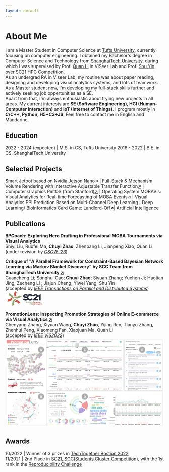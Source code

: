 ```yaml
---
layout: default
---
```

# About Me

I am a Master Student in Computer Science at [Tufts University](https://www.tufts.edu), currently focusing on computer engineering. I obtained my Bachelor's degree in Computer Science and Technology from [ShanghaiTech University](https://www.shanghaitech.edu.cn/eng/), during which I was supervised by Prof. [Quan Li](https://faculty.sist.shanghaitech.edu.cn/liquan/) in ViSeer Lab and Prof. [Shu Yin](https://scholar.google.com/citations?user=CJGqcXoAAAAJ) over SC21 HPC Competition.    
As an undergrad RA in Viseer Lab, my routine was about paper reading, designing and developing visual analytics systems, and lots of teamwork.     
As a Master student now, I'm developing my full-stack skills further and actively seeking job oppertunities as a SE.    
Apart from that, I'm always enthusiastic about trying new projects in all areas. My current interests are **SE (Software Engineering), HCI (Human-Computer Interaction)** and **IoT (Internet of Things)**. I program mostly in **C/C++, Python, H5+C3+JS**. Feel free to contact me in English and Mandarine.

## Education 

2022 - 2024 (expected)  | M.S. in CS, Tufts University
2018 - 2022  | B.E. in CS, ShanghaiTech University   

## Selected Projects

Smart Jetbot based on Nvidia Jetson Nano[↗](https://github.com/lindazha0/jetApp) | Full-Stack & Mechanism
Volume Rendering with Interactive Adjustable Transfer Function[↗](https://github.com/lindazha0/CS271_Project_VolumnRendering) | Computer Graphics
PintOS (from Stanford)[↗](https://github.com/lindazha0/CS130_PintOS_Projects) | Operating System
MOBAVis: Visual Analytics for Real-time Forecasting of MOBA Events[↗](https://github.com/mobaVis) | Visual Analytics
PPI Prediction Based on Multi-Channel Deep Learning | Deep Learning/ Bioinformatics
Card Game: Landlord-Off[↗](https://github.com/20CS181)| Artificial Intelligence


## Publications

<b>BPCoach: Exploring Hero Drafting in Professional MOBA Tournaments via Visual Analytics</b>    
Shiyi Liu, Ruofei Ma, **Chuyi Zhao**, Zhenbang Li, Jianpeng Xiao, Quan Li    
(under revision by [_CSCW '23_](https://cscw.acm.org/2023/))


<b>Critique of "A Parallel Framework for Constraint-Based Bayesian Network Learning via Markov Blanket Discovery" by SCC Team from ShanghaiTech University [↗](https://ieeexplore.ieee.org/document/9882379)</b>    
Guancheng Li; Songhui Cao; **Chuyi Zhao**; Siyuan Zhang; Yuchen Ji; Haotian Jing; Zecheng Li ; Jiajun Cheng; Yiwei Yang; Shu Yin    
(accepted by [_IEEE Transactions on Parallel and Distributed Systems_](https://ieeexplore.ieee.org/xpl/mostRecentIssue.jsp?punumber=71))
<a href="https://sc21.supercomputing.org/program/studentssc/student-cluster-competition/"><img src="assets/img/SC21_logo.png" width="120" alt="SC21_logo" /></a>    


<b>PromotionLens: Inspecting Promotion Strategies of Online E-commerce via Visual Analytics [↗](https://ieeexplore.ieee.org/abstract/document/9903289)</b>    
Chenyang Zhang, Xiyuan Wang, **Chuyi Zhao**, Yijing Ren, Tianyu Zhang, Zhenhui Peng, Xiaomeng Fan, Xiaojuan Ma, Quan Li    
(accepted by [_IEEE VIS2022_](http://ieeevis.org))    
[![promo_ui](assets/img/UI_00.jpg)](https://ieeexplore.ieee.org/abstract/document/9903289)    

## Awards

10/2022  |  Winner of 3 prizes in [TechTogether Bostion 2022](https://devpost.com/software/voice-wallet-4vzp13)    
11/2021  |  2nd Place in [SC21, SCC(Students Cluster Competition)](https://studentclustercompetition.us/2021/index.html), with the 1st rank in the [Reproducibility Challenge](https://sc21.supercomputing.org/2021/05/24/sc21-student-cluster-reproducibility-challenge-committee-converges-on-a-benchmark/)   
<!-- ## Blogs -->


<!-- Text can be **bold**, _italic_, or ~~strikethrough~~.
  -->
